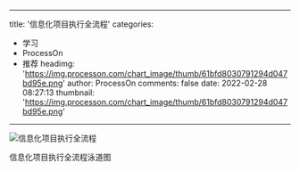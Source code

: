 
---
title: '信息化项目执行全流程'
categories: 
 - 学习
 - ProcessOn
 - 推荐
headimg: 'https://img.processon.com/chart_image/thumb/61bfd8030791294d047bd95e.png'
author: ProcessOn
comments: false
date: 2022-02-28 08:27:13
thumbnail: 'https://img.processon.com/chart_image/thumb/61bfd8030791294d047bd95e.png'
---

<div>   
<img class="thumb" alt="信息化项目执行全流程" src="https://img.processon.com/chart_image/thumb/61bfd8030791294d047bd95e.png" referrerpolicy="no-referrer">
<p>信息化项目执行全流程泳道图</p>  
</div>
            